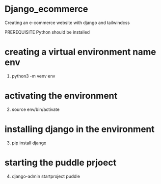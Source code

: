 # Django_ecommerce
Creating an e-commerce website with django and tailwindcss

PREREQUISITE
Python should be installed

# creating a virtual environment name env
1. python3 -m venv env 

# activating the environment
2. source env/bin/activate

# installing django in the environment
3. pip install django

# starting the puddle prjoect
4. django-admin startproject puddle

